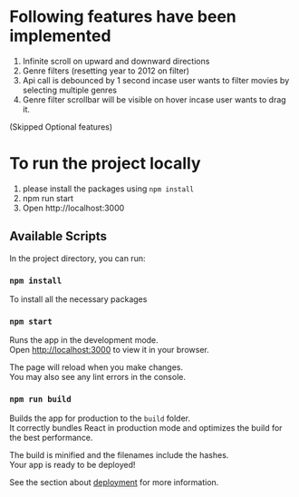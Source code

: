 # Following features have been implemented

1. Infinite scroll on upward and downward directions
2. Genre filters (resetting year to 2012 on filter)
3. Api call is debounced by 1 second incase user wants to filter movies by selecting multiple genres
4. Genre filter scrollbar will be visible on hover incase user wants to drag it. 

(Skipped Optional features)

# To run the project locally

1. please install the packages using `npm install`
2. npm run start
3. Open http://localhost:3000

## Available Scripts

In the project directory, you can run:

### `npm install`

To install all the necessary packages

### `npm start`

Runs the app in the development mode.\
Open [http://localhost:3000](http://localhost:3000) to view it in your browser.

The page will reload when you make changes.\
You may also see any lint errors in the console.

### `npm run build`

Builds the app for production to the `build` folder.\
It correctly bundles React in production mode and optimizes the build for the best performance.

The build is minified and the filenames include the hashes.\
Your app is ready to be deployed!

See the section about [deployment](https://facebook.github.io/create-react-app/docs/deployment) for more information.